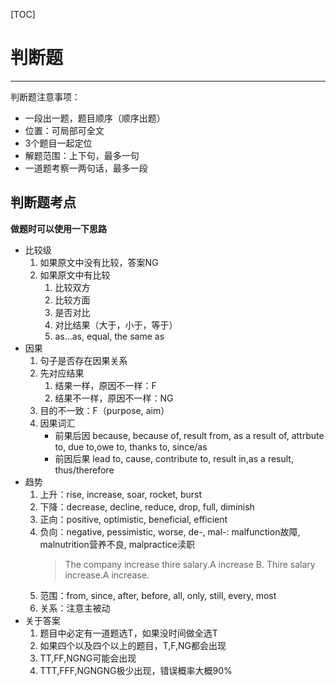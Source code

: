 [TOC]

# 判断题

---

判断题注意事项：
- 一段出一题，题目顺序（顺序出题）
- 位置：可局部可全文
- 3个题目一起定位
- 解题范围：上下句，最多一句
- 一道题考察一两句话，最多一段

## 判断题考点

**做题时可以使用一下思路**

- 比较级
    1. 如果原文中没有比较，答案NG
    2. 如果原文中有比较
        1. 比较双方
        2. 比较方面
        3. 是否对比
        4. 对比结果（大于，小于，等于）
        5. as...as, equal, the same as
- 因果
    1. 句子是否存在因果关系
    2. 先对应结果
        1. 结果一样，原因不一样：F
        2. 结果不一样，原因不一样：NG
    3. 目的不一致：F（purpose, aim）
    4. 因果词汇
        - 前果后因
        because, because of, result from, as a result of, attrbute to, due to,owe to, thanks to, since/as
        - 前因后果
        lead to, cause, contribute to, result in,as a result, thus/therefore
- 趋势
    1. 上升：rise, increase, soar, rocket, burst
     2. 下降：decrease, decline, reduce, drop, full, diminish
    3. 正向：positive, optimistic, beneficial, efficient
    4. 负向：negative, pessimistic, worse, de-, mal-: malfunction故障, malnutrition营养不良, malpractice渎职
        >The company increase thire salary.A increase B.
        Thire salary increase.A increase.
    4. 范围：from, since, after, before, all, only, still, every, most
    5. 关系：注意主被动
- 关于答案
    1. 题目中必定有一道题选T，如果没时间做全选T
    2. 如果四个以及四个以上的题目，T,F,NG都会出现
    3. TT,FF,NGNG可能会出现
    4. TTT,FFF,NGNGNG极少出现，错误概率大概90%
    